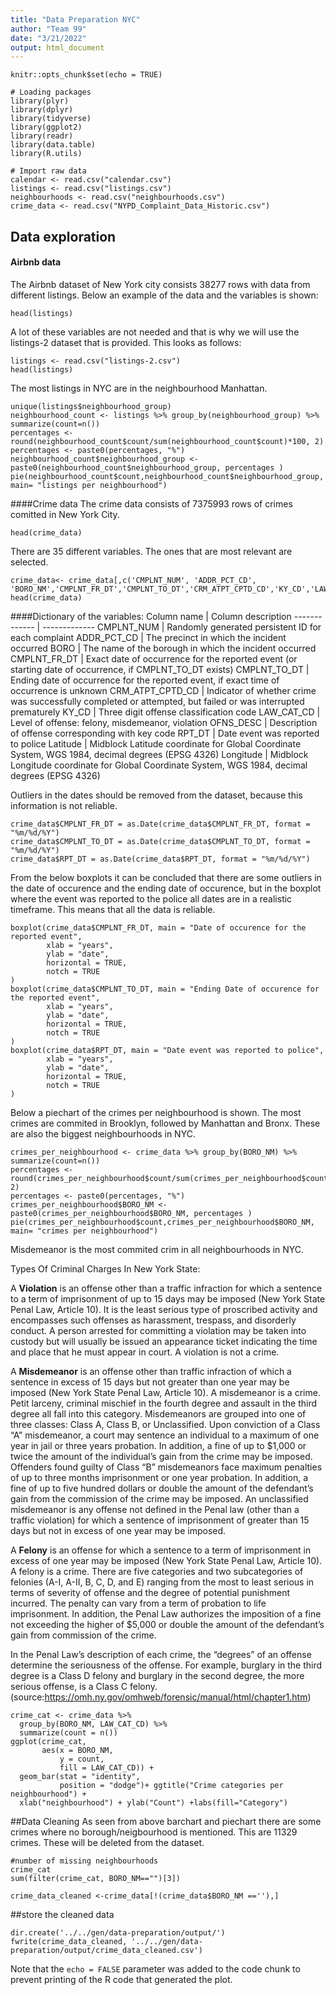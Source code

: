 ```yaml
---
title: "Data Preparation NYC"
author: "Team 99"
date: "3/21/2022"
output: html_document
---
```


```{r setup, include=FALSE}
knitr::opts_chunk$set(echo = TRUE)
```
```{r, include=FALSE}
# Loading packages
library(plyr)
library(dplyr)
library(tidyverse)
library(ggplot2)
library(readr)
library(data.table)
library(R.utils)
```

```{r}
# Import raw data
calendar <- read.csv("calendar.csv")
listings <- read.csv("listings.csv") 
neighbourhoods <- read.csv("neighbourhoods.csv")
crime_data <- read.csv("NYPD_Complaint_Data_Historic.csv")
```


## Data exploration
#### Airbnb data
The Airbnb dataset of New York city consists 38277 rows with data from different listings.
Below an example of the data and the variables is shown:

```{r}
head(listings)
```
A lot of these variables are not needed and that is why we will use the listings-2 dataset that is provided.
This looks as follows:
```{r}
listings <- read.csv("listings-2.csv") 
head(listings)
```

The most listings in NYC are in the neighbourhood Manhattan.
```{r listings, echo=FALSE}
unique(listings$neighbourhood_group) 
neighbourhood_count <- listings %>% group_by(neighbourhood_group) %>% summarize(count=n())
percentages <- round(neighbourhood_count$count/sum(neighbourhood_count$count)*100, 2)
percentages <- paste0(percentages, "%")
neighbourhood_count$neighbourhood_group <- paste0(neighbourhood_count$neighbourhood_group, percentages )
pie(neighbourhood_count$count,neighbourhood_count$neighbourhood_group, main= "listings per neighbourhood")
```

####Crime data 
The crime data consists of 7375993 rows of crimes comitted in New York City.
```{r}
head(crime_data)
```
There are 35 different variables. The ones that are most relevant are selected.

```{r}
crime_data<- crime_data[,c('CMPLNT_NUM', 'ADDR_PCT_CD', 'BORO_NM','CMPLNT_FR_DT','CMPLNT_TO_DT','CRM_ATPT_CPTD_CD','KY_CD','LAW_CAT_CD','OFNS_DESC','RPT_DT','Latitude','Longitude')]
head(crime_data)
```
####Dictionary of the variables:
Column name         | Column description
-------------       | -------------
CMPLNT_NUM          | Randomly generated persistent ID for each complaint 
ADDR_PCT_CD         | The precinct in which the incident occurred
BORO                | The name of the borough in which the incident occurred
CMPLNT_FR_DT        | Exact date of occurrence for the reported event (or starting date of occurrence, if CMPLNT_TO_DT exists)
CMPLNT_TO_DT        | Ending date of occurrence for the reported event, if exact time of occurrence is unknown
CRM_ATPT_CPTD_CD    | Indicator of whether crime was successfully completed or attempted, but failed or was interrupted prematurely
KY_CD               | Three digit offense classification code
LAW_CAT_CD          | Level of offense: felony, misdemeanor, violation 
OFNS_DESC           | Description of offense corresponding with key code
RPT_DT              | Date event was reported to police 
Latitude            | Midblock Latitude coordinate for Global Coordinate System, WGS 1984, decimal degrees (EPSG 4326) 
Longitude           | Midblock Longitude coordinate for Global Coordinate System, WGS 1984, decimal degrees (EPSG 4326)


Outliers in the dates should be removed from the dataset, because this information is not reliable. 
```{r}
crime_data$CMPLNT_FR_DT = as.Date(crime_data$CMPLNT_FR_DT, format = "%m/%d/%Y")
crime_data$CMPLNT_TO_DT = as.Date(crime_data$CMPLNT_TO_DT, format = "%m/%d/%Y")
crime_data$RPT_DT = as.Date(crime_data$RPT_DT, format = "%m/%d/%Y")
```

From the below boxplots it can be concluded that there are some outliers in the date of occurence and the ending date of occurence, but in the boxplot where the event was reported to the police all dates are in a realistic timeframe. This means that all the data is reliable.  
```{r}
boxplot(crime_data$CMPLNT_FR_DT, main = "Date of occurence for the reported event",
        xlab = "years",
        ylab = "date",
        horizontal = TRUE,
        notch = TRUE
)
boxplot(crime_data$CMPLNT_TO_DT, main = "Ending Date of occurence for the reported event",
        xlab = "years",
        ylab = "date",
        horizontal = TRUE,
        notch = TRUE
)
boxplot(crime_data$RPT_DT, main = "Date event was reported to police",
        xlab = "years",
        ylab = "date",
        horizontal = TRUE,
        notch = TRUE
)
```



Below a piechart of the crimes per neighbourhood is shown. The most crimes are commited in Brooklyn, followed by Manhattan and Bronx. These are also the biggest neighbourhoods in NYC.
```{r crimes, echo=FALSE}
crimes_per_neighbourhood <- crime_data %>% group_by(BORO_NM) %>% summarize(count=n())
percentages <- round(crimes_per_neighbourhood$count/sum(crimes_per_neighbourhood$count)*100, 2)
percentages <- paste0(percentages, "%")
crimes_per_neighbourhood$BORO_NM <- paste0(crimes_per_neighbourhood$BORO_NM, percentages )
pie(crimes_per_neighbourhood$count,crimes_per_neighbourhood$BORO_NM, main= "crimes per neighbourhood")
```

Misdemeanor is the most commited crim in all neighbourhoods in NYC. 

Types Of Criminal Charges In New York State:

A **Violation** is an offense other than a traffic infraction for which a sentence to a term of imprisonment of up to 15 days may be imposed (New York State Penal Law, Article 10). It is the least serious type of proscribed activity and encompasses such offenses as harassment, trespass, and disorderly conduct. A person arrested for committing a violation may be taken into custody but will usually be issued an appearance ticket indicating the time and place that he must appear in court. A violation is not a crime.

A **Misdemeanor** is an offense other than traffic infraction of which a sentence in excess of 15 days but not greater than one year may be imposed (New York State Penal Law, Article 10). A misdemeanor is a crime. Petit larceny, criminal mischief in the fourth degree and assault in the third degree all fall into this category. Misdemeanors are grouped into one of three classes: Class A, Class B, or Unclassified. Upon conviction of a Class “A” misdemeanor, a court may sentence an individual to a maximum of one year in jail or three years probation. In addition, a fine of up to $1,000 or twice the amount of the individual’s gain from the crime may be imposed. Offenders found guilty of Class “B” misdemeanors face maximum penalties of up to three months imprisonment or one year probation. In addition, a fine of up to five hundred dollars or double the amount of the defendant’s gain from the commission of the crime may be imposed. An unclassified misdemeanor is any offense not defined in the Penal law (other than a traffic violation) for which a sentence of imprisonment of greater than 15 days but not in excess of one year may be imposed.

A **Felony** is an offense for which a sentence to a term of imprisonment in excess of one year may be imposed (New York State Penal Law, Article 10). A felony is a crime. There are five categories and two subcategories of felonies (A-I, A-II, B, C, D, and E) ranging from the most to least serious in terms of severity of offense and the degree of potential punishment incurred. The penalty can vary from a term of probation to life imprisonment. In addition, the Penal Law authorizes the imposition of a fine not exceeding the higher of $5,000 or double the amount of the defendant’s gain from commission of the crime.

In the Penal Law’s description of each crime, the “degrees” of an offense determine the seriousness of the offense. For example, burglary in the third degree is a Class D felony and burglary in the second degree, the more serious offense, is a Class C felony.
(source:https://omh.ny.gov/omhweb/forensic/manual/html/chapter1.htm)
```{r}
crime_cat <- crime_data %>% 
  group_by(BORO_NM, LAW_CAT_CD) %>% 
  summarize(count = n())
ggplot(crime_cat,                                     
       aes(x = BORO_NM,
           y = count,
           fill = LAW_CAT_CD)) +
  geom_bar(stat = "identity",
           position = "dodge")+ ggtitle("Crime categories per neighbourhood") +
  xlab("neighbourhood") + ylab("Count") +labs(fill="Category")
```

##Data Cleaning
As seen from above barchart and piechart there are some crimes where no borough/neigbourhood is mentioned. This are 11329 crimes. These will be deleted from the dataset.
```{r}
#number of missing neighbourhoods
crime_cat
sum(filter(crime_cat, BORO_NM=="")[3])

crime_data_cleaned <-crime_data[!(crime_data$BORO_NM ==''),]

```


##store the cleaned data
```{r}
dir.create('../../gen/data-preparation/output/')
fwrite(crime_data_cleaned, '../../gen/data-preparation/output/crime_data_cleaned.csv')
```


Note that the `echo = FALSE` parameter was added to the code chunk to prevent printing of the R code that generated the plot.
